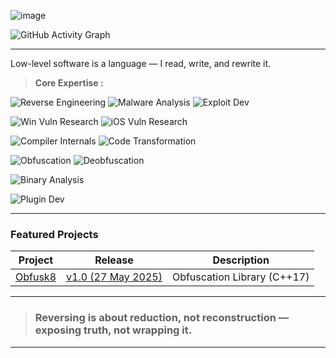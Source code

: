 ![image](https://github.com/user-attachments/assets/a63a072b-f426-491d-9fb3-6bfcd6e7aef2)


![GitHub Activity Graph](https://github-readme-activity-graph.vercel.app/graph?username=x86byte&theme=tokyo-night)

---
Low-level software is a language — I read, write, and rewrite it.

 > **Core Expertise :**

  ![Reverse Engineering](https://img.shields.io/badge/Reverse%20Engineering-Static%20%26%20Dynamic-8e44ad?style=flat-square)
  ![Malware Analysis](https://img.shields.io/badge/Malware%20Research-APT%20%26%20Obfuscation-e74c3c?style=flat-square)
  ![Exploit Dev](https://img.shields.io/badge/Exploitation-Kernel%20%7C%20Usermode-c0392b?style=flat-square)
  
  ![Win Vuln Research](https://img.shields.io/badge/Windows%20Vulnerability%20Researching-Kernel%2FUsermode-007ACC?style=flat-square)
  ![iOS Vuln Research](https://img.shields.io/badge/iOS%20Vulnerability%20Researching-Kernel%2FUsermode-a843f2?style=flat-square)
  
  ![Compiler Internals](https://img.shields.io/badge/Compiler%20Internals-IR%20%26%20Backend-27ae60?style=flat-square)
  ![Code Transformation](https://img.shields.io/badge/Code%20Transformation-Obfuscation%20%26%20Optimization-2ecc71?style=flat-square)
  
  ![Obfuscation](https://img.shields.io/badge/Obfuscation-C%2FC%2B%2B%2FASM-9b59b6?style=flat-square)
  ![Deobfuscation](https://img.shields.io/badge/Deobfuscation-C%2FC%2B%2B%2FASM-d2527f?style=flat-square)
  
  ![Binary Analysis](https://img.shields.io/badge/Binary%20Analysis-Automated%20%7C%20Manual-f39c12?style=flat-square)
  
  ![Plugin Dev](https://img.shields.io/badge/Plugin%20Dev-IDA%20%7C%20WinDbg%20%7C%20x64dbg-6c5ce7?style=flat-square)

---

### Featured Projects

| Project | Release | Description |
|---------|---------|-------------|
| [Obfusk8](https://github.com/x86byte/Obfusk8) | [v1.0 (27 May 2025)](https://github.com/x86byte/Obfusk8/releases) | Obfuscation Library (C++17) |

---

> ### Reversing is about reduction, not reconstruction — exposing truth, not wrapping it.

---
